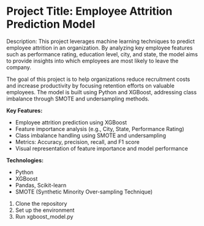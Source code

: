 # Project Title: Employee Attrition Prediction Model

Description: This project leverages machine learning techniques to predict employee attrition in an organization. By analyzing key employee features such as performance rating, education level, city, and state, the model aims to provide insights into which employees are most likely to leave the company.

The goal of this project is to help organizations reduce recruitment costs and increase productivity by focusing retention efforts on valuable employees. The model is built using Python and XGBoost, addressing class imbalance through SMOTE and undersampling methods.

**Key Features:**

- Employee attrition prediction using XGBoost
- Feature importance analysis (e.g., City, State, Performance Rating)
- Class imbalance handling using SMOTE and undersampling
- Metrics: Accuracy, precision, recall, and F1 score
- Visual representation of feature importance and model performance

**Technologies:**

- Python
- XGBoost
- Pandas, Scikit-learn
- SMOTE (Synthetic Minority Over-sampling Technique)

1. Clone the repository
2. Set up the environment
3. Run xgboost_model.py
